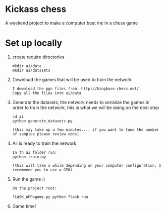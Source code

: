 # Kickass chess
A weekend project to make a computer beat me in a chess game

# Set up locally
1. create require directories
    ```
    mkdir ai/data
    mkdir ai/datasets
    ```

2. Download the games that will be used to train the network
    ```
    I download the pgn files from: http://kingbase-chess.net/
    Copy all the files into ai/data
    ```

3. Generate the datasets, the network needs to serialize the games in order to train the network, this is what we will be doing on the next step
    ```
    cd ai
    python generate_datasets.py
    
    (this may take up a few minutes..., if you want to tune the number of samples please review code)
    ```
    
4. All is ready to train the network
    ```
    In th ai folder run:
    python train.py
    
    (this will take a while depending on your computer configuration, I recommend you to use a GPU)
    ```
    
 5. Run the game :)
    ```
    On the project root:
    
    FLASK_APP=game.py python flask run
    ```
    
 6. Game time!